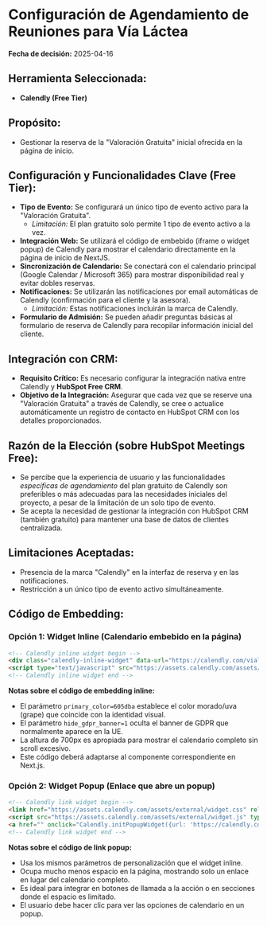 # Configuración de Agendamiento de Reuniones para Vía Láctea

**Fecha de decisión:** 2025-04-16

## Herramienta Seleccionada:

*   **Calendly (Free Tier)**

## Propósito:

*   Gestionar la reserva de la "Valoración Gratuita" inicial ofrecida en la página de inicio.

## Configuración y Funcionalidades Clave (Free Tier):

*   **Tipo de Evento:** Se configurará un único tipo de evento activo para la "Valoración Gratuita".
    *   *Limitación:* El plan gratuito solo permite 1 tipo de evento activo a la vez.
*   **Integración Web:** Se utilizará el código de embebido (iframe o widget popup) de Calendly para mostrar el calendario directamente en la página de inicio de NextJS.
*   **Sincronización de Calendario:** Se conectará con el calendario principal (Google Calendar / Microsoft 365) para mostrar disponibilidad real y evitar dobles reservas.
*   **Notificaciones:** Se utilizarán las notificaciones por email automáticas de Calendly (confirmación para el cliente y la asesora).
    *   *Limitación:* Estas notificaciones incluirán la marca de Calendly.
*   **Formulario de Admisión:** Se pueden añadir preguntas básicas al formulario de reserva de Calendly para recopilar información inicial del cliente.

## Integración con CRM:

*   **Requisito Crítico:** Es necesario configurar la integración nativa entre Calendly y **HubSpot Free CRM**.
*   **Objetivo de la Integración:** Asegurar que cada vez que se reserve una "Valoración Gratuita" a través de Calendly, se cree o actualice automáticamente un registro de contacto en HubSpot CRM con los detalles proporcionados.

## Razón de la Elección (sobre HubSpot Meetings Free):

*   Se percibe que la experiencia de usuario y las funcionalidades *específicas de agendamiento* del plan gratuito de Calendly son preferibles o más adecuadas para las necesidades iniciales del proyecto, a pesar de la limitación de un solo tipo de evento.
*   Se acepta la necesidad de gestionar la integración con HubSpot CRM (también gratuito) para mantener una base de datos de clientes centralizada.

## Limitaciones Aceptadas:

*   Presencia de la marca "Calendly" en la interfaz de reserva y en las notificaciones.
*   Restricción a un único tipo de evento activo simultáneamente.

## Código de Embedding:

### Opción 1: Widget Inline (Calendario embebido en la página)

```html
<!-- Calendly inline widget begin -->
<div class="calendly-inline-widget" data-url="https://calendly.com/vialactea/valoracion-gratuita?hide_gdpr_banner=1&primary_color=605dba" style="min-width:320px;height:700px;"></div>
<script type="text/javascript" src="https://assets.calendly.com/assets/external/widget.js" async></script>
<!-- Calendly inline widget end -->
```

**Notas sobre el código de embedding inline:**
* El parámetro `primary_color=605dba` establece el color morado/uva (grape) que coincide con la identidad visual.
* El parámetro `hide_gdpr_banner=1` oculta el banner de GDPR que normalmente aparece en la UE.
* La altura de 700px es apropiada para mostrar el calendario completo sin scroll excesivo.
* Este código deberá adaptarse al componente correspondiente en Next.js.

### Opción 2: Widget Popup (Enlace que abre un popup)

```html
<!-- Calendly link widget begin -->
<link href="https://assets.calendly.com/assets/external/widget.css" rel="stylesheet">
<script src="https://assets.calendly.com/assets/external/widget.js" type="text/javascript" async></script>
<a href="" onclick="Calendly.initPopupWidget({url: 'https://calendly.com/vialactea/valoracion-gratuita?hide_gdpr_banner=1&primary_color=605dba'});return false;">Agenda YA tu valoración GRATUITA</a>
<!-- Calendly link widget end -->
```

**Notas sobre el código de link popup:**
* Usa los mismos parámetros de personalización que el widget inline.
* Ocupa mucho menos espacio en la página, mostrando solo un enlace en lugar del calendario completo.
* Es ideal para integrar en botones de llamada a la acción o en secciones donde el espacio es limitado.
* El usuario debe hacer clic para ver las opciones de calendario en un popup.
